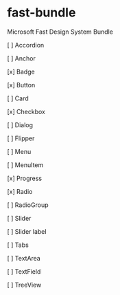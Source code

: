 # fast-bundle
Microsoft Fast Design System Bundle

[ ] Accordion

[ ] Anchor

[x] Badge

[x] Button

[ ] Card

[x] Checkbox

[ ] Dialog

[ ] Flipper

[ ] Menu

[ ] MenuItem

[x] Progress

[x] Radio

[ ] RadioGroup

[ ] Slider

[ ] Slider label

[ ] Tabs

[ ] TextArea

[ ] TextField

[ ] TreeView